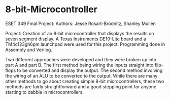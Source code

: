 # 8-bit-Microcontroller
ESET 349 Final Project:
Authors: Jesse Rosart-Brodnitz, Shanley Mullen

Project: Creation of an 8-bit microcontroller that displays the results on seven segment display. 
A Texas Instruments DE10-Lite board and a TM4c123gh6pm launchpad were used for this project. 
Programming done in Assembly and Verilog. 

Two different approaches were developed and they were broken up into part A and part B. The first method being wiring the inputs straight into flip-flops to be converted and display the output. The second method involving the wiring of an ALU to be converted to the output. While there are many other methods to go about creating simple 8-bit microcontrollers, these two methods are fairly straightforward and a good stepping point for anyone starting to dabble in microcontrollers. 

